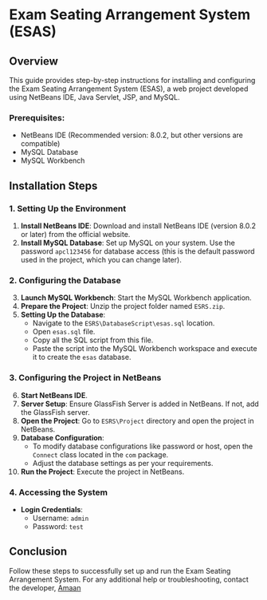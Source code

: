 # Exam Seating Arrangement System (ESAS)

## Overview

This guide provides step-by-step instructions for installing and configuring the Exam Seating Arrangement System (ESAS), a web project developed using NetBeans IDE, Java Servlet, JSP, and MySQL.

### Prerequisites:

- NetBeans IDE (Recommended version: 8.0.2, but other versions are compatible)
- MySQL Database
- MySQL Workbench

## Installation Steps

### 1. Setting Up the Environment

1. **Install NetBeans IDE**: Download and install NetBeans IDE (version 8.0.2 or later) from the official website.
2. **Install MySQL Database**: Set up MySQL on your system. Use the password `apcl123456` for database access (this is the default password used in the project, which you can change later).

### 2. Configuring the Database

3. **Launch MySQL Workbench**: Start the MySQL Workbench application.
4. **Prepare the Project**: Unzip the project folder named `ESRS.zip`.
5. **Setting Up the Database**:
   - Navigate to the `ESRS\DatabaseScript\esas.sql` location.
   - Open `esas.sql` file.
   - Copy all the SQL script from this file.
   - Paste the script into the MySQL Workbench workspace and execute it to create the `esas` database.

### 3. Configuring the Project in NetBeans

6. **Start NetBeans IDE**.
7. **Server Setup**: Ensure GlassFish Server is added in NetBeans. If not, add the GlassFish server.
8. **Open the Project**: Go to `ESRS\Project` directory and open the project in NetBeans.
9. **Database Configuration**:
   - To modify database configurations like password or host, open the `Connect` class located in the `com` package.
   - Adjust the database settings as per your requirements.
10. **Run the Project**: Execute the project in NetBeans.

### 4. Accessing the System

- **Login Credentials**:
  - Username: `admin`
  - Password: `test`

## Conclusion

Follow these steps to successfully set up and run the Exam Seating Arrangement System. For any additional help or troubleshooting, contact the developer, [Amaan](https://github.com/amaan14999)
